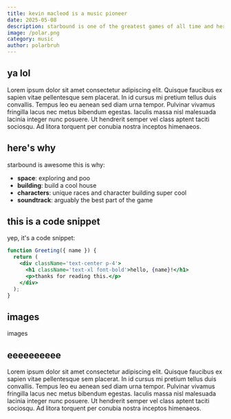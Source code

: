 ```yaml
---
title: kevin macleod is a music pioneer
date: 2025-05-08
description: starbound is one of the greatest games of all time and here is why lol
image: /polar.png
category: music
author: polarbruh
---
```


## **ya lol**

Lorem ipsum dolor sit amet consectetur adipiscing elit. Quisque faucibus ex sapien vitae pellentesque sem placerat. In id cursus mi pretium tellus duis convallis. Tempus leo eu aenean sed diam urna tempor. Pulvinar vivamus fringilla lacus nec metus bibendum egestas. Iaculis massa nisl malesuada lacinia integer nunc posuere. Ut hendrerit semper vel class aptent taciti sociosqu. Ad litora torquent per conubia nostra inceptos himenaeos.

## here's why

starbound is awesome this is why:

- **space**: exploring and poo
- **building**: build a cool house
- **characters**: unique races and character building super cool
- **soundtrack**: arguably the best part of the game

## this is a code snippet

yep, it's a code snippet:

```jsx
function Greeting({ name }) {
  return (
    <div className='text-center p-4'>
      <h1 className='text-xl font-bold'>hello, {name}!</h1>
      <p>thanks for reading this.</p>
    </div>
  );
}
```

## images

images

## eeeeeeeeee

Lorem ipsum dolor sit amet consectetur adipiscing elit. Quisque faucibus ex sapien vitae pellentesque sem placerat. In id cursus mi pretium tellus duis convallis. Tempus leo eu aenean sed diam urna tempor. Pulvinar vivamus fringilla lacus nec metus bibendum egestas. Iaculis massa nisl malesuada lacinia integer nunc posuere. Ut hendrerit semper vel class aptent taciti sociosqu. Ad litora torquent per conubia nostra inceptos himenaeos.
